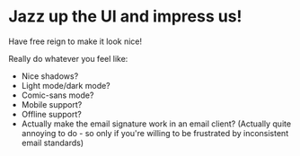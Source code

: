 # Jazz up the UI and impress us!

Have free reign to make it look nice! 

Really do whatever you feel like:
- Nice shadows?
- Light mode/dark mode?
- Comic-sans mode?
- Mobile support?
- Offline support?
- Actually make the email signature work in an email client? (Actually quite annoying to do - so only if you're willing to be frustrated by inconsistent email standards)
